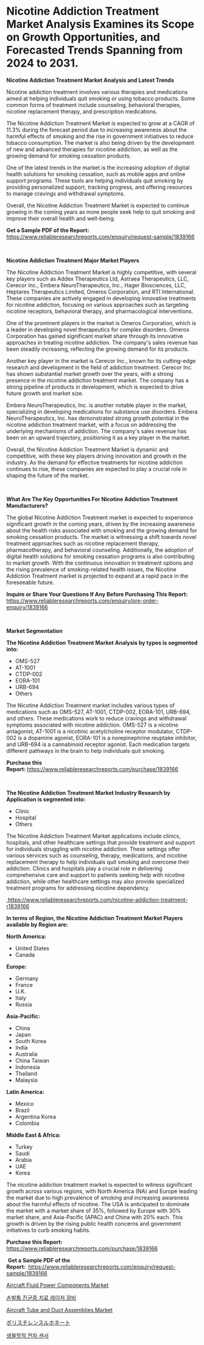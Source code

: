<p><h1>Nicotine Addiction Treatment Market Analysis Examines its Scope on Growth Opportunities, and Forecasted Trends Spanning from 2024 to 2031.</h1></p><p><strong>Nicotine Addiction Treatment Market Analysis and Latest Trends</strong></p>
<p><p>Nicotine addiction treatment involves various therapies and medications aimed at helping individuals quit smoking or using tobacco products. Some common forms of treatment include counseling, behavioral therapies, nicotine replacement therapy, and prescription medications.</p><p>The Nicotine Addiction Treatment Market is expected to grow at a CAGR of 11.3% during the forecast period due to increasing awareness about the harmful effects of smoking and the rise in government initiatives to reduce tobacco consumption. The market is also being driven by the development of new and advanced therapies for nicotine addiction, as well as the growing demand for smoking cessation products.</p><p>One of the latest trends in the market is the increasing adoption of digital health solutions for smoking cessation, such as mobile apps and online support programs. These tools are helping individuals quit smoking by providing personalized support, tracking progress, and offering resources to manage cravings and withdrawal symptoms.</p><p>Overall, the Nicotine Addiction Treatment Market is expected to continue growing in the coming years as more people seek help to quit smoking and improve their overall health and well-being.</p></p>
<p><strong>Get a Sample PDF of the Report:&nbsp;</strong> <a href="https://www.reliableresearchreports.com/enquiry/request-sample/1839166">https://www.reliableresearchreports.com/enquiry/request-sample/1839166</a></p>
<p>&nbsp;</p>
<p><strong>Nicotine Addiction Treatment Major Market Players</strong></p>
<p><p>The Nicotine Addiction Treatment Market is highly competitive, with several key players such as Addex Therapeutics Ltd, Astraea Therapeutics, LLC, Cerecor Inc., Embera NeuroTherapeutics, Inc., Hager Biosciences, LLC, Heptares Therapeutics Limited, Omeros Corporation, and RTI International. These companies are actively engaged in developing innovative treatments for nicotine addiction, focusing on various approaches such as targeting nicotine receptors, behavioral therapy, and pharmacological interventions.</p><p>One of the prominent players in the market is Omeros Corporation, which is a leader in developing novel therapeutics for complex disorders. Omeros Corporation has gained significant market share through its innovative approaches in treating nicotine addiction. The company's sales revenue has been steadily increasing, reflecting the growing demand for its products.</p><p>Another key player in the market is Cerecor Inc., known for its cutting-edge research and development in the field of addiction treatment. Cerecor Inc. has shown substantial market growth over the years, with a strong presence in the nicotine addiction treatment market. The company has a strong pipeline of products in development, which is expected to drive future growth and market size.</p><p>Embera NeuroTherapeutics, Inc. is another notable player in the market, specializing in developing medications for substance use disorders. Embera NeuroTherapeutics, Inc. has demonstrated strong growth potential in the nicotine addiction treatment market, with a focus on addressing the underlying mechanisms of addiction. The company's sales revenue has been on an upward trajectory, positioning it as a key player in the market.</p><p>Overall, the Nicotine Addiction Treatment Market is dynamic and competitive, with these key players driving innovation and growth in the industry. As the demand for effective treatments for nicotine addiction continues to rise, these companies are expected to play a crucial role in shaping the future of the market.</p></p>
<p>&nbsp;</p>
<p><strong>What Are The Key Opportunities For Nicotine Addiction Treatment Manufacturers?</strong></p>
<p><p>The global Nicotine Addiction Treatment market is expected to experience significant growth in the coming years, driven by the increasing awareness about the health risks associated with smoking and the growing demand for smoking cessation products. The market is witnessing a shift towards novel treatment approaches such as nicotine replacement therapy, pharmacotherapy, and behavioral counseling. Additionally, the adoption of digital health solutions for smoking cessation programs is also contributing to market growth. With the continuous innovation in treatment options and the rising prevalence of smoking-related health issues, the Nicotine Addiction Treatment market is projected to expand at a rapid pace in the foreseeable future.</p></p>
<p><strong>Inquire or Share Your Questions If Any Before Purchasing This Report:</strong> <a href="https://www.reliableresearchreports.com/enquiry/pre-order-enquiry/1839166">https://www.reliableresearchreports.com/enquiry/pre-order-enquiry/1839166</a></p>
<p>&nbsp;</p>
<p><strong>Market Segmentation</strong></p>
<p><strong>The Nicotine Addiction Treatment Market Analysis by types is segmented into:</strong></p>
<p><ul><li>OMS-527</li><li>AT-1001</li><li>CTDP-002</li><li>EORA-101</li><li>URB-694</li><li>Others</li></ul></p>
<p><p>The Nicotine Addiction Treatment market includes various types of medications such as OMS-527, AT-1001, CTDP-002, EORA-101, URB-694, and others. These medications work to reduce cravings and withdrawal symptoms associated with nicotine addiction. OMS-527 is a nicotine antagonist, AT-1001 is a nicotinic acetylcholine receptor modulator, CTDP-002 is a dopamine agonist, EORA-101 is a norepinephrine reuptake inhibitor, and URB-694 is a cannabinoid receptor agonist. Each medication targets different pathways in the brain to help individuals quit smoking.</p></p>
<p><strong>Purchase this Report:&nbsp;</strong><a href="https://www.reliableresearchreports.com/purchase/1839166">https://www.reliableresearchreports.com/purchase/1839166</a></p>
<p>&nbsp;</p>
<p><strong>The Nicotine Addiction Treatment Market Industry Research by Application is segmented into:</strong></p>
<p><ul><li>Clinic</li><li>Hospital</li><li>Others</li></ul></p>
<p><p>The Nicotine Addiction Treatment Market applications include clinics, hospitals, and other healthcare settings that provide treatment and support for individuals struggling with nicotine addiction. These settings offer various services such as counseling, therapy, medications, and nicotine replacement therapy to help individuals quit smoking and overcome their addiction. Clinics and hospitals play a crucial role in delivering comprehensive care and support to patients seeking help with nicotine addiction, while other healthcare settings may also provide specialized treatment programs for addressing nicotine dependency.</p></p>
<p><a href="https://www.reliableresearchreports.com/nicotine-addiction-treatment-r1839166">&nbsp;https://www.reliableresearchreports.com/nicotine-addiction-treatment-r1839166</a></p>
<p><strong>In terms of Region, the Nicotine Addiction Treatment Market Players available by Region are:</strong></p>
<p>
    <p> <strong> North America: </strong>
        <ul>
            <li>United States</li>
            <li>Canada</li>
        </ul>
        </p> 
    <p> <strong> Europe: </strong>
        <ul>
            <li>Germany</li>
            <li>France</li>
            <li>U.K.</li>
            <li>Italy</li>
            <li>Russia</li>
        </ul>
        </p> 
    <p> <strong> Asia-Pacific: </strong>
        <ul>
            <li>China</li>
            <li>Japan</li>
            <li>South Korea</li>
            <li>India</li>
            <li>Australia</li>
            <li>China Taiwan</li>
            <li>Indonesia</li>
            <li>Thailand</li>
            <li>Malaysia</li>
        </ul>
        </p> 
    <p> <strong> Latin America: </strong>
        <ul>
            <li>Mexico</li>
            <li>Brazil</li>
            <li>Argentina Korea</li>
            <li>Colombia</li>
        </ul>
        </p> 
    <p> <strong> Middle East & Africa: </strong>
        <ul>
            <li>Turkey</li>
            <li>Saudi</li>
            <li>Arabia</li>
            <li>UAE</li>
            <li>Korea</li>
        </ul>
    </p>
    </p>
<p><p>The nicotine addiction treatment market is expected to witness significant growth across various regions, with North America (NA) and Europe leading the market due to high prevalence of smoking and increasing awareness about the harmful effects of nicotine. The USA is anticipated to dominate the market with a market share of 35%, followed by Europe with 30% market share, and Asia-Pacific (APAC) and China with 20% each. This growth is driven by the rising public health concerns and government initiatives to curb smoking habits.</p></p>
<p><strong>Purchase this Report: </strong><a href="https://www.reliableresearchreports.com/purchase/1839166">https://www.reliableresearchreports.com/purchase/1839166</a></p>
<p>&nbsp;<strong>Get a Sample PDF of the Report:&nbsp;&nbsp;</strong><a href="https://www.reliableresearchreports.com/enquiry/request-sample/1839166">https://www.reliableresearchreports.com/enquiry/request-sample/1839166</a></p>
<p><strong></strong></p>
<p><p><a href="https://github.com/KeeganBarrows2023/Market-Research-Report-List-2/blob/main/aircraft-fluid-power-components-market.md">Aircraft Fluid Power Components Market</a></p><p><a href="https://github.com/darrellockm3ytan895656/Market-Research-Report-List-2/blob/main/1802045179751.md">손발톱 진균증 치료 레이저 장비</a></p><p><a href="https://github.com/marlinacrngin/Market-Research-Report-List-1/blob/main/aircraft-tube-and-duct-assemblies-market.md">Aircraft Tube and Duct Assemblies Market</a></p><p><a href="https://github.com/RodHoppe07/Market-Research-Report-List-2/blob/main/4661702166573.md">ポリスチレンスルホネート</a></p><p><a href="https://github.com/EthaWolf/Market-Research-Report-List-1/blob/main/3984255179752.md">생물학적 전자 센서</a></p></p>